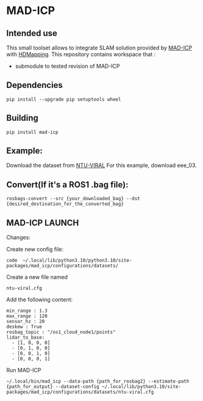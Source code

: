 # MAD-ICP

## Intended use 

This small toolset allows to integrate SLAM solution provided by [MAD-ICP](https://github.com/rvp-group/mad-icp) with [HDMapping](https://github.com/MapsHD/HDMapping).
This repository contains workspace that :
  - submodule to tested revision of MAD-ICP

## Dependencies

```shell
pip install --upgrade pip setuptools wheel
```

## Building
```shell
pip install mad-icp
```

## Example:

Download the dataset from [NTU-VIRAL](https://ntu-aris.github.io/ntu_viral_dataset/)
For this example, download eee_03.

## Convert(If it's a ROS1 .bag file):

```shell
rosbags-convert --src {your_downloaded_bag} --dst {desired_destination_for_the_converted_bag}
```

## MAD-ICP LAUNCH
Changes:

Create new config file:

```shell
code  ~/.local/lib/python3.10/python3.10/site-packages/mad_icp/configurations/datasets/
```

Create a new file named
```shell
ntu-viral.cfg
```

Add the following content:
```shell
min_range : 1.3
max_range : 120
sensor_hz : 20
deskew : True
rosbag_topic : "/os1_cloud_node1/points"
lidar_to_base: 
  - [1, 0, 0, 0]
  - [0, 1, 0, 0]
  - [0, 0, 1, 0]
  - [0, 0, 0, 1]
```

Run MAD-ICP
```shell
~/.local/bin/mad_icp --data-path {path_for_rosbag2} --estimate-path {path_for_output} --dataset-config ~/.local/lib/python3.10/site-packages/mad_icp/configurations/datasets/ntu-viral.cfg
```